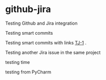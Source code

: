 # github-jira

Testing Github and Jira integration

Testing smart commits

Testing smart commits with links [TJ-1] .

Testing another Jira issue in the same project 

testing time

testing from PyCharm


[TJ-1]: https://cqw-projects.atlassian.net/browse/TJ-1
